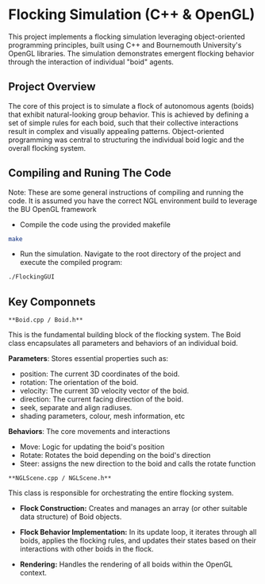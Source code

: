 # Flocking Simulation (C++ & OpenGL)
This project implements a flocking simulation leveraging object-oriented programming principles, built using C++ and Bournemouth University's OpenGL libraries. The simulation demonstrates emergent flocking behavior through the interaction of individual "boid" agents.

## Project Overview
The core of this project is to simulate a flock of autonomous agents (boids) that exhibit natural-looking group behavior. This is achieved by defining a set of simple rules for each boid, such that their collective interactions result in complex and visually appealing patterns. Object-oriented programming was central to structuring the individual boid logic and the overall flocking system.

## Compiling and Runing The Code

Note: These are some general instructions of compiling and running the code. It is assumed you have the correct NGL environment build to leverage the BU OpenGL framework

- Compile the code using the provided makefile
```bash
make
```

- Run the simulation. Navigate to the root directory of the project and execute the compiled program:

``` bash
./FlockingGUI
```

## Key Componnets

`**Boid.cpp / Boid.h**`

This is the fundamental building block of the flocking system. The Boid class encapsulates all parameters and behaviors of an individual boid.

**Parameters**: Stores essential properties such as:

- position: The current 3D coordinates of the boid.
- rotation: The orientation of the boid.
- velocity: The current 3D velocity vector of the boid.
- direction: The current facing direction of the boid.
- seek, separate and align radiuses.
- shading parameters, colour, mesh information, etc

**Behaviors**: The core movements and interactions
- Move: Logic for updating the boid's position
- Rotate: Rotates the boid depending on the boid's direction
- Steer: assigns the new direction to the boid and calls the
rotate function

`**NGLScene.cpp / NGLScene.h**`

This class is responsible for orchestrating the entire flocking system.

- **Flock Construction:** Creates and manages an array (or other suitable data structure) of Boid objects.

- **Flock Behavior Implementation:** In its update loop, it iterates through all boids, applies the flocking rules, and updates their states based on their interactions with other boids in the flock.

- **Rendering:** Handles the rendering of all boids within the OpenGL context.
